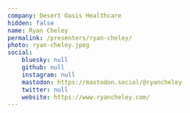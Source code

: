 ```yaml
---
company: Desert Oasis Healthcare
hidden: false
name: Ryan Cheley
permalink: /presenters/ryan-cheley/
photo: ryan-cheley.jpeg
social:
    bluesky: null
    github: null
    instagram: null
    mastodon: https://mastodon.social/@ryancheley
    twitter: null
    website: https://www.ryancheley.com/
---
```

